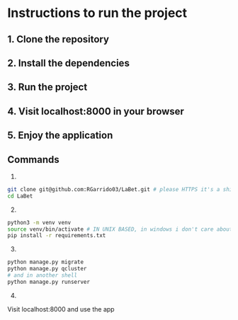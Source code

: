# Instructions to run the project

## 1. Clone the repository

## 2. Install the dependencies

## 3. Run the project

## 4. Visit localhost:8000 in your browser

## 5. Enjoy the application

## Commands

1.

```bash
git clone git@github.com:RGarrido03/LaBet.git # please HTTPS it's a shit
cd LaBet
```

2.

```bash
python3 -m venv venv
source venv/bin/activate # IN UNIX BASED, in windows i don't care about it
pip install -r requirements.txt
```

3.

```bash
python manage.py migrate
python manage.py qcluster
# and in another shell
python manage.py runserver
```

4.

Visit localhost:8000 and use the app

